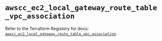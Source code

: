 # `awscc_ec2_local_gateway_route_table_vpc_association`

Refer to the Terraform Registory for docs: [`awscc_ec2_local_gateway_route_table_vpc_association`](https://registry.terraform.io/providers/hashicorp/awscc/0.70.0/docs/resources/ec2_local_gateway_route_table_vpc_association).
